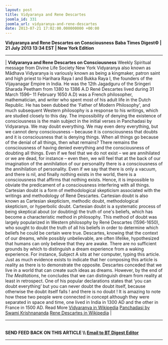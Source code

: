 ```yaml
---
layout: post
title: Vidyaranya and Rene Descartes
joomla_id: 331
joomla_url: vidyaranya-and-rene-descartes
date: 2013-07-21 17:02:00.000000000 +00:00
---
```

 **Vidyaranya and Rene Descartes on Consciousness**
**Baba Times Digest© | 21 July 2013 13:34 EST | New York Edition**
* * *
| 
**Vidyaranya and Rene Descartes on Consciousness**
Weekly Spiritual message from Divine Life Society New York
Vidyaranya also known as Mādhava Vidyaranya is variously known as being a kingmaker, patron saint and high priest to Harihara Raya I and Bukka Raya I, the founders of the Vijayanagar Empire in India. He was the 12th Jagadguru of the Sringeri Sharada Peetham from 1380 to 1386 A.D
René Descartes lived during 31 March 1596– 11 February 1650 A.D) was a French philosopher, mathematician, and writer who spent most of his adult life in the Dutch Republic. He has been dubbed the 'Father of Modern Philosophy', and much subsequent Western philosophy is a response to his writings, which are studied closely to this day.
The impossibility of denying the existence of consciousness is the main subject in the initial verses in Panchadasi by Vidyaranya. We may doubt everything. We may even deny everything, but we cannot deny consciousness – because it is consciousness that doubts and it is consciousness that is denying things. When all things go because of the denial of all things, then what remains? There remains the consciousness of having denied everything and the consciousness of doubting all things. Even if we feel that we do not exist – we are annihilated or we are dead, for instance – even then, we will feel that at the back of our imagination of the annihilation of our personality there is a consciousness of the annihilation of personality. Even if we say that there is only a vacuum, and there is nil, and finally nothing exists in the world, there is a consciousness that affirms that nothing exists. Hence, it is impossible to obviate the predicament of a consciousness interfering with all things.
Cartesian doubt is a form of methodological skepticism associated with the writings and methodology of René Descartes. Cartesian doubt is also known as Cartesian skepticism, methodic doubt, methodological skepticism, or hyperbolic doubt. Cartesian doubt is a systematic process of being skeptical about (or doubting) the truth of one's beliefs, which has become a characteristic method in philosophy. This method of doubt was largely popularized in Western philosophy by René Descartes (1596-1650), who sought to doubt the truth of all his beliefs in order to determine which beliefs he could be certain were true.
Descartes, knowing that the context of our dreams, while possibly unbelievable, are often lifelike, hypothesized that humans can only believe that they are awake. There are no sufficient grounds by which to distinguish a dream experience from a waking experience. For instance, Subject A sits at her computer, typing this article. Just as much evidence exists to indicate that her composing this article is reality as there is to demonstrate the opposite. Descartes conceded that we live in a world that can create such ideas as dreams. However, by the end of _The Meditations_, he concludes that we can distinguish
dream from reality at least in retrospect.
One of his popular declarations states that ‘you can doubt everything’ but you can never doubt the doubt itself, because otherwise the doubt itself falls ! and there is no doubt !
It is amazing to note how these two people were connected in concept although they were separated in space and time, one lived in India in 1300 AD and the other in France in 1500 AD.
Read More
[Vidyaranya in Wikipedia](https://en.wikipedia.org/wiki/Vidyaranya)
[Panchadasi by Swami Krishnananda](http://www.swami-krishnananda.org/panchadasi.html)
[Rene Descartes in Wikipedia](https://en.wikipedia.org/wiki/Ren%C3%A9_Descartes#Descartes.27_moral_philosophy)
 |
* * *
[  
](http://en.wikipedia.org/wiki/Independence_Day_%28United_States%29)
**SEND FEED BACK ON THIS ARTICLE \\\ [Email to BT Digest Editor](mailto:thebabatimes@gmail.com)**
* * *
